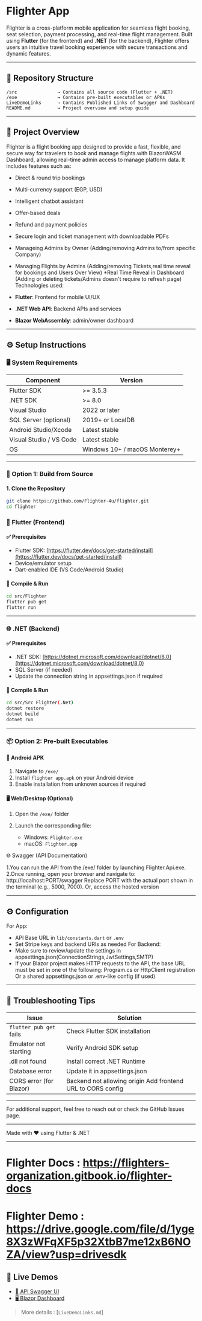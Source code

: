 # Flighter App

Flighter is a cross-platform mobile application for seamless flight booking, seat selection, payment processing, and real-time flight management. Built using **Flutter** (for the frontend) and **.NET** (for the backend), Flighter offers users an intuitive travel booking experience with secure transactions and dynamic features.

---

## 📁 Repository Structure

```
/src               → Contains all source code (Flutter + .NET)
/exe               → Contains pre-built executables or APKs
LiveDemoLinks      → Contains Published Links of Swagger and Dashboard
README.md          → Project overview and setup guide
```

---

## 📘 Project Overview

Flighter is a flight booking app designed to provide a fast, flexible, and secure way for travelers to book and manage flights.with BlazorWASM Dashboard, allowing real-time admin access to manage platform data. It includes features such as:

* Direct & round trip bookings
* Multi-currency support (EGP, USD)
* Intelligent chatbot assistant
* Offer-based deals
* Refund and payment policies
* Secure login and ticket management with downloadable PDFs
* Manageing Admins by Owner (Adding/removing Admins to/from specific Company)
* Managing Flights by Admins (Adding/removing Tickets,real time reveal for bookings and Users Over View)
*Real Time Reveal in Dashboard (Adding or deleting tickets/Admins doesn't require to refresh page)
Technologies used:

* **Flutter**: Frontend for mobile UI/UX
* **.NET Web API**: Backend APIs and services
* **Blazor WebAssembly**:  admin/owner dashboard 
---

## ⚙️ Setup Instructions

### 🖥️ System Requirements

| Component               | Version                       |
| ----------------------- | ----------------------------- |
| Flutter SDK             | >= 3.5.3                      |
| .NET SDK                | >= 8.0                        |
| Visual Studio	          | 2022 or later                 |
| SQL Server (optional)	  | 2019+ or LocalDB              |
| Android Studio/Xcode    | Latest stable                 |
| Visual Studio / VS Code | Latest stable                 |
| OS                      | Windows 10+ / macOS Monterey+ |

---

### 🚀 Option 1: Build from Source

#### 1. Clone the Repository

```bash
git clone https://github.com/Flighter-4u/flighter.git
cd flighter
```

### 🔧 Flutter (Frontend)

#### ✅ Prerequisites

* Flutter SDK: [https://flutter.dev/docs/get-started/install](https://flutter.dev/docs/get-started/install)
* Device/emulator setup
* Dart-enabled IDE (VS Code/Android Studio)

#### 🧱 Compile & Run

```bash
cd src/Flighter
flutter pub get
flutter run
```

---

### 🌐 .NET (Backend)

#### ✅ Prerequisites

* .NET SDK: [https://dotnet.microsoft.com/download/dotnet/8.0](https://dotnet.microsoft.com/download/dotnet/8.0)
* SQL Server (if needed)
* Update the connection string in appsettings.json if required

#### 🧱 Compile & Run

```bash
cd src/Src Flighter(.Net)
dotnet restore
dotnet build
dotnet run
```

---

### 📦 Option 2: Pre-built Executables

#### 📱 Android APK

1. Navigate to `/exe/`
2. Install `flighter app.apk` on your Android device
3. Enable installation from unknown sources if required

#### 🖥️ Web/Desktop (Optional)

1. Open the `/exe/` folder
2. Launch the corresponding file:

   * Windows: `Flighter.exe`
   * macOS: `Flighter.app`

🌐 Swagger (API Documentation)

1.You can run the API from the /exe/ folder by launching Flighter.Api.exe.
2.Once running, open your browser and navigate to:
  http://localhost:PORT/swagger
  Replace PORT with the actual port shown in the terminal (e.g., 5000, 7000).
  Or, access the hosted version 

---

## ⚙️ Configuration
For App:
* API Base URL in `lib/constants.dart` or `.env`
* Set Stripe keys and backend URIs as needed
For Backend:
* Make sure to review/update the settings in appsettings.json(ConnectionStrings,JwtSettings,SMTP)
* If your Blazor project makes HTTP requests to the API, the base URL must be set in one of the following:
  Program.cs or HttpClient registration
  Or a shared appsettings.json or .env-like config (if used)
---

## 🧯 Troubleshooting Tips

| Issue                   | Solution                                                    |
| ----------------------- | ----------------------------------------------------------- |
| `flutter pub get` fails | Check Flutter SDK installation                              |
| Emulator not starting   | Verify Android SDK setup                                    |
| .dll not found          | Install correct .NET Runtime                                |
| Database error          | Update it in appsettings.json                               |
|CORS error (for Blazor)  | Backend not allowing origin	Add frontend URL to CORS config |


---

For additional support, feel free to reach out or check the GitHub Issues page.

---

Made with ❤️ using Flutter & .NET

---
# Flighter Docs : https://flighters-organization.gitbook.io/flighter-docs

# Flighter Demo : https://drive.google.com/file/d/1yge8X3zWFqXF5p32XtbB7me12xB6NOZA/view?usp=drivesdk

## 🚀 Live Demos

- [📖 API Swagger UI](http://hmy.runasp.net/swagger/index.html)
- [🖥️ Blazor Dashboard](http://flighter-dashboard.runasp.net/login)

> More details : [`LiveDemoLinks.md`]

